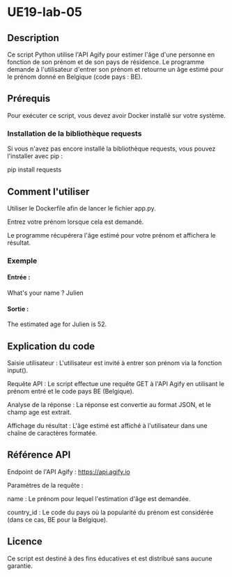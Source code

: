 # UE19-lab-05

## Description

Ce script Python utilise l'API Agify pour estimer l'âge d'une personne en fonction de son prénom et de son pays
de résidence. Le programme demande à l'utilisateur d'entrer son prénom et retourne un âge estimé pour le prénom donné 
en Belgique (code pays : BE).

## Prérequis

Pour exécuter ce script, vous devez avoir Docker installé sur votre système.

### Installation de la bibliothèque requests

Si vous n'avez pas encore installé la bibliothèque requests, vous pouvez l'installer avec pip :

pip install requests

## Comment l'utiliser

Utiliser le Dockerfile afin de lancer le fichier app.py.

Entrez votre prénom lorsque cela est demandé.

Le programme récupérera l'âge estimé pour votre prénom et affichera le résultat.

### Exemple

#### Entrée :

What's your name ? Julien

#### Sortie :

The estimated age for Julien is 52.

## Explication du code

Saisie utilisateur : L'utilisateur est invité à entrer son prénom via la fonction input().

Requête API : Le script effectue une requête GET à l'API Agify en utilisant le prénom entré et le code pays BE (Belgique).

Analyse de la réponse : La réponse est convertie au format JSON, et le champ age est extrait.

Affichage du résultat : L'âge estimé est affiché à l'utilisateur dans une chaîne de caractères formatée.

## Référence API

Endpoint de l'API Agify : https://api.agify.io

Paramètres de la requête :

name : Le prénom pour lequel l'estimation d'âge est demandée.

country_id : Le code du pays où la popularité du prénom est considérée (dans ce cas, BE pour la Belgique).

## Licence

Ce script est destiné à des fins éducatives et est distribué sans aucune garantie.


